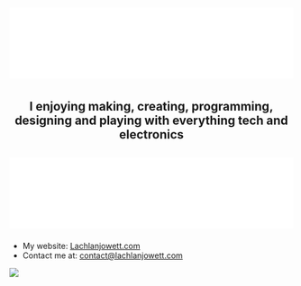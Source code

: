 # ![](./Header.svg)

## <p align=center>**I enjoying making, creating, programming, designing and playing with everything tech and electronics**</p>

## ![](./Links.svg)
- My website: [Lachlanjowett.com](https://Lachlanjowett.com)
- Contact me at: contact@lachlanjowett.com

![](https://github-readme-stats.vercel.app/api?username=lochyj&theme=dark&hide_border=1)

